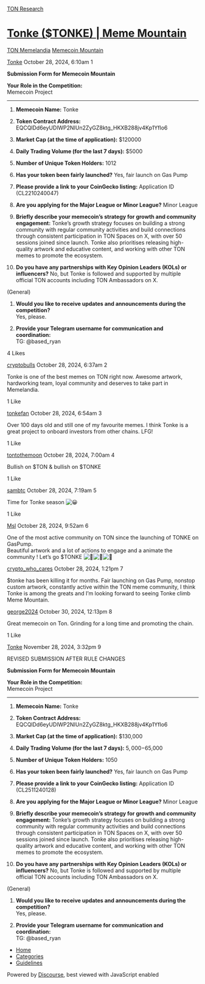 [TON Research](/)

# [Tonke ($TONKE) | Meme Mountain](/t/tonke-tonke-meme-mountain/39090)

[TON Memelandia](/c/ton-memelandia/memecoin-mountain/86)  [Memecoin Mountain](/c/ton-memelandia/memecoin-mountain/86) 

    

[Tonke](https://tonresear.ch/u/Tonke)  October 28, 2024, 6:10am  1

**Submission Form for Memecoin Mountain**

**Your Role in the Competition:**  
Memecoin Project

* * *

1.  **Memecoin Name:** Tonke
    
2.  **Token Contract Address:** EQCQlDd6eyUDlWP2NIUn2ZyGZ8ktg\_HKXB288jv4Kp1Yflo6
    
3.  **Market Cap (at the time of application):** $120000
    
4.  **Daily Trading Volume (for the last 7 days):** $5000
    
5.  **Number of Unique Token Holders:** 1012
    
6.  **Has your token been fairly launched?** Yes, fair launch on Gas Pump
    
7.  **Please provide a link to your CoinGecko listing:** Application ID (CL2210240047)
    
8.  **Are you applying for the Major League or Minor League?** Minor League
    
9.  **Briefly describe your memecoin’s strategy for growth and community engagement:** Tonke’s growth strategy focuses on building a strong community with regular community activities and build connections through consistent participation in TON Spaces on X, with over 50 sessions joined since launch. Tonke also prioritises releasing high-quality artwork and educative content, and working with other TON memes to promote the ecosystem.
    
10.  **Do you have any partnerships with Key Opinion Leaders (KOLs) or influencers?** No, but Tonke is followed and supported by multiple official TON accounts including TON Ambassadors on X.
    

(General)

1.  **Would you like to receive updates and announcements during the competition?**  
    Yes, please.
    
2.  **Provide your Telegram username for communication and coordination:**  
    TG: @based\_ryan
    

  4 Likes

[cryptobulls](https://tonresear.ch/u/cryptobulls) October 28, 2024, 6:37am  2

Tonke is one of the best memes on TON right now. Awesome artwork, hardworking team, loyal community and deserves to take part in Memelandia.

  1 Like

[tonkefan](https://tonresear.ch/u/tonkefan) October 28, 2024, 6:54am  3

Over 100 days old and still one of my favourite memes. I think Tonke is a great project to onboard investors from other chains. LFG!

  1 Like

[tontothemoon](https://tonresear.ch/u/tontothemoon) October 28, 2024, 7:00am  4

Bullish on $TON & bullish on $TONKE

  1 Like

[sambtc](https://tonresear.ch/u/sambtc) October 28, 2024, 7:19am  5

Time for Tonke season ![:grinning:](https://tonresear.ch/images/emoji/twitter/grinning.png?v=12 ":grinning:")

  1 Like

[Msl](https://tonresear.ch/u/Msl) October 28, 2024, 9:52am  6

One of the most active community on TON since the launching of TONKE on GasPump.  
Beautiful artwork and a lot of actions to engage and a animate the community ! Let’s go $TONKE ![:rocket:](https://tonresear.ch/images/emoji/twitter/rocket.png?v=12 ":rocket:")![:rocket:](https://tonresear.ch/images/emoji/twitter/rocket.png?v=12 ":rocket:")![:rocket:](https://tonresear.ch/images/emoji/twitter/rocket.png?v=12 ":rocket:")

 

[crypto\_who\_cares](https://tonresear.ch/u/crypto_who_cares) October 28, 2024, 1:21pm  7

$tonke has been killing it for months. Fair launching on Gas Pump, nonstop custom artwork, constantly active within the TON meme community, I think Tonke is among the greats and I’m looking forward to seeing Tonke climb Meme Mountain.

 

[george2024](https://tonresear.ch/u/george2024) October 30, 2024, 12:13pm  8

Great memecoin on Ton. Grinding for a long time and promoting the chain.

  1 Like

[Tonke](https://tonresear.ch/u/Tonke) November 28, 2024, 3:32pm  9

REVISED SUBMISSION AFTER RULE CHANGES

**Submission Form for Memecoin Mountain**

**Your Role in the Competition:**  
Memecoin Project

* * *

1.  **Memecoin Name:** Tonke
    
2.  **Token Contract Address:** EQCQlDd6eyUDlWP2NIUn2ZyGZ8ktg\_HKXB288jv4Kp1Yflo6
    
3.  **Market Cap (at the time of application):** $130,000
    
4.  **Daily Trading Volume (for the last 7 days):** $5,000-$65,000
    
5.  **Number of Unique Token Holders:** 1050
    
6.  **Has your token been fairly launched?** Yes, fair launch on Gas Pump
    
7.  **Please provide a link to your CoinGecko listing:** Application ID (CL2511240128)
    
8.  **Are you applying for the Major League or Minor League?** Minor League
    
9.  **Briefly describe your memecoin’s strategy for growth and community engagement:** Tonke’s growth strategy focuses on building a strong community with regular community activities and build connections through consistent participation in TON Spaces on X, with over 50 sessions joined since launch. Tonke also prioritises releasing high-quality artwork and educative content, and working with other TON memes to promote the ecosystem.
    
10.  **Do you have any partnerships with Key Opinion Leaders (KOLs) or influencers?** No, but Tonke is followed and supported by multiple official TON accounts including TON Ambassadors on X.
    

(General)

1.  **Would you like to receive updates and announcements during the competition?**  
    Yes, please.
    
2.  **Provide your Telegram username for communication and coordination:**  
    TG: @based\_ryan
    

 

*   [Home](/)
*   [Categories](/categories)
*   [Guidelines](/guidelines)

Powered by [Discourse](https://www.discourse.org), best viewed with JavaScript enabled